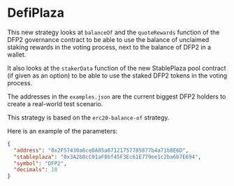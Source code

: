 # DefiPlaza

This new strategy looks at `balanceOf` and the `quoteRewards` function of the DFP2 governance contract to be able to use the balance of unclaimed staking rewards in the voting process, next to the balance of DFP2 in a wallet.

It also looks at the `stakerData` function of the new StablePlaza pool contract (if given as an option) to be able to use the staked DFP2 tokens in the voting process.

The addresses in the `examples.json` are the current biggest DFP2 holders to create a real-world test scenario.

This strategy is based on the `erc20-balance-of` strategy.

Here is an example of the parameters:

```json
{
  "address": "0x2F57430a6ceDA85a67121757785877b4a71b8E6D",
  "stableplaza": "0x3A2b8cC91aF8bf45F3Ec61E779ee1c2ba6b7E694",
  "symbol": "DFP2",
  "decimals": 18
}
```
